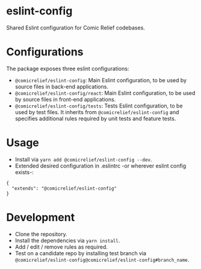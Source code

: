 # eslint-config
Shared Eslint configuration for Comic Relief codebases.

# Configurations

The package exposes three eslint configurations:

- `@comicrelief/eslint-config`: Main Eslint configuration, to be used by source files in back-end applications.
- `@comicrelief/eslint-config/react`: Main Eslint configuration, to be used by source files in front-end applications.
- `@comicrelief/eslint-config/tests`: Tests Eslint configuration, to be used by test files. It inherits from `@comicrelief/eslint-config` and specifies additional rules required by unit tests and feature tests.

# Usage

- Install via `yarn add @comicrelief/eslint-config --dev`.
- Extended desired configuration in .eslintrc -or wherever eslint config exists-:
````
{
  "extends": "@comicrelief/eslint-config"
}
````

# Development

- Clone the repository.
- Install the dependencies via `yarn install`.
- Add / edit / remove rules as required.
- Test on a candidate repo by installing test branch via `@comicrelief/eslint-config@comicrelief/eslint-config#branch_name`.
